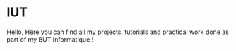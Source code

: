 # IUT
Hello, Here you can find all my projects, tutorials and practical work done as part of my BUT Informatique !
